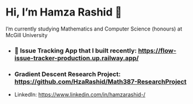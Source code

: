 # Hi, I’m Hamza Rashid 👋
I’m currently studying Mathematics and Computer Science (honours) at McGill University
- ### 🙂 Issue Tracking App that I built recently: https://flow-issue-tracker-production.up.railway.app/
- ### Gradient Descent Research Project: https://github.com/HzaRashid/Math387-ResearchProject
- LinkedIn: https://www.linkedin.com/in/hamzarashid-/

